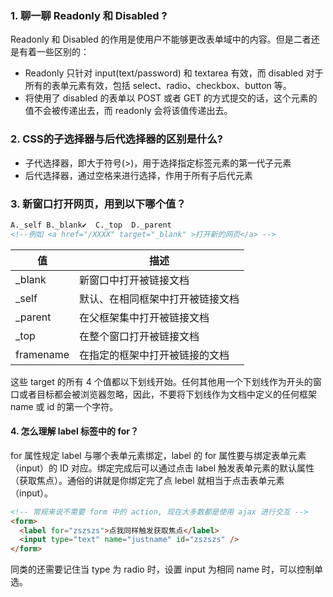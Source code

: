 ### 1. 聊一聊 Readonly 和 Disabled ?

Readonly 和 Disabled 的作用是使用户不能够更改表单域中的内容。但是二者还是有着一些区别的：

- Readonly 只针对 input(text/password) 和 textarea 有效，而 disabled 对于所有的表单元素有效，包括 select、radio、checkbox、button 等。
- 将使用了 disabled 的表单以 POST 或者 GET 的方式提交的话，这个元素的值不会被传递出去，而 readonly 会将该值传递出去。

### 2. CSS的子选择器与后代选择器的区别是什么?

- 子代选择器，即大于符号(>)，用于选择指定标签元素的第一代子元素
- 后代选择器，通过空格来进行选择，作用于所有子后代元素

### 3. 新窗口打开网页，用到以下哪个值？

```html
A._self	B._blank✔️	C._top	D._parent
<!--例如 <a href="/XXXX" target="_blank" >打开新的网页</a> -->
```

| 值        | 描述                             |
| --------- | -------------------------------- |
| _blank    | 新窗口中打开被链接文档           |
| _self     | 默认、在相同框架中打开被链接文档 |
| _parent   | 在父框架集中打开被链接文档       |
| _top      | 在整个窗口打开被链接文档         |
| framename | 在指定的框架中打开被链接的文档   |

这些 target 的所有 4 个值都以下划线开始。任何其他用一个下划线作为开头的窗口或者目标都会被浏览器忽略，因此，不要将下划线作为文档中定义的任何框架 name 或 id 的第一个字符。

#### 4. 怎么理解 label 标签中的 for？

for 属性规定 label 与哪个表单元素绑定，label 的 for 属性要与绑定表单元素（input）的 ID 对应。绑定完成后可以通过点击 label 触发表单元素的默认属性（获取焦点）。通俗的讲就是你绑定完了点 lebel 就相当于点击表单元素（input）。

```html
<!-- 常规来说不需要 form 中的 action, 现在大多数都是使用 ajax 进行交互 -->
<form>
  <label for="zszszs">点我同样触发获取焦点</label>
  <input type="text" name="justname" id="zszszs" />
</form>
```

同类的还需要记住当 type 为 radio 时，设置 input 为相同 name 时，可以控制单选。